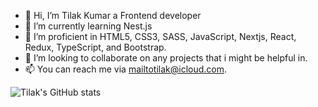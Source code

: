- 👋 Hi, I’m Tilak Kumar a Frontend developer
- 🌱 I’m currently learning Nest.js
- 🔭 I’m proficient in HTML5, CSS3, SASS, JavaScript, Nextjs, React, Redux, TypeScript, and Bootstrap.
- 💞️ I’m looking to collaborate on any projects that i might be helpful in.
- 📫 You can reach me via mailtotilak@icloud.com.


![Tilak's GitHub stats](https://github-readme-stats.vercel.app/api?username=Quelaan1&show_icons=true&count_private=true)
